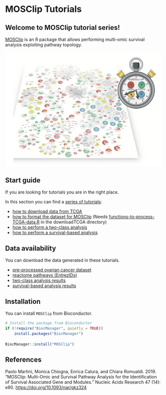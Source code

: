 
# MOSClip Tutorials

## Welcome to MOSClip tutorial series!

[MOSClip](https://github.com/CaluraLab/MOSClip) is an R package that allows performing multi-omic survival analysis exploiting pathway topology. 

![Cover](figures/cover.png)


## Start guide

If you are looking for tutorials you are in the right place.

In this section you can find a [series of tutorials](https://caluralab.github.io/MOSClipTutorials):

- [how to download data from TCGA](https://caluralab.github.io/MOSClipTutorials/downloadData.html)
- [how to format the dataset for MOSClip](https://caluralab.github.io/MOSClipTutorials/formatTCGAdatasets.html) (Needs [functions-to-process-TCGA-data.R](https://caluralab.github.io/MOSClipTutorials/functions-to-process-TCGA-data.R) in the downloadTCGA directory)
- [how to perform a two-class analysis](https://caluralab.github.io/MOSClipTutorials/analysisTCGA2class.html) 
- [how to perform a survival-based analysis](https://caluralab.github.io/MOSClipTutorials/survivalAnalysisTCGA.html)

## Data availability

You can download the data generated in these tutorials.

* [pre-processed ovarian cancer dataset](https://caluralab.github.io/MOSClipTutorials/Rmd/downloadTCGA/TCGA-OV-pre-processed.RData)
* [reactome pathways (EntrezIDs)](https://caluralab.github.io/MOSClipTutorials/Rmd/downloadTCGA/reactome-entrez-2024-05-27.RData)
* [two-class analysis results](https://github.com/CaluraLab/MOSClipTutorials/tree/main/Rmd/MOSresults/twoClass)
* [survival-based analysis results](https://github.com/CaluraLab/MOSClipTutorials/tree/main/Rmd/MOSresults/survival)


## Installation

You can install `MOSClip` from Bioconductor.

``` r
# Install the package from Bioconductor
if (!require("BiocManager", quietly = TRUE))
    install.packages("BiocManager")

BiocManager::install("MOSClip")
```


## References

Paolo Martini, Monica Chiogna, Enrica Calura, and Chiara Romualdi. 2019.
“MOSClip: Multi-Omic and Survival Pathway Analysis for the
Identification of Survival Associated Gene and Modules.” Nucleic Acids
Research 47 (14): e80. <https://doi.org/10.1093/nar/gkz324>